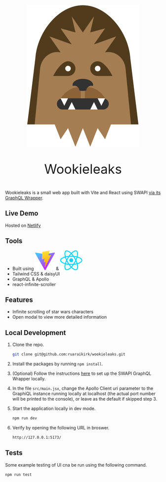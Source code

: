 <p style="text-align: center;">
  <img src="src/assets/chewbacca_wookie_icon.svg" />
</p>
<p style="text-align: center; font-size: 42px">Wookieleaks</p>

Wookieleaks is a small web app built with Vite and React using SWAPI [via its GraphQL Wrapper](https://graphql.org/swapi-graphql).

## Live Demo

Hosted on [Netlify](https://lucent-hamster-a5cb19.netlify.app/)

## Tools

- Built using ![Vite](public/vite.svg) & ![React](public/react.svg)
- Tailwind CSS & daisyUI
- GraphQL & Apollo
- react-infinite-scroller

## Features
- Infinite scrolling of star wars characters
- Open modal to view more detailed information

## Local Development

1. Clone the repo.

   ```sh
   git clone git@github.com:ruaraikirk/wookieleaks.git
   ```

2. Install the packages by running `npm install`.

3. (Optional) Follow the instructions [here](https://github.com/graphql/swapi-graphql) to set up the SWAPI GraphQL Wrapper locally.

4. In the file `src/main.jsx`, change the Apollo Client uri parameter to the GraphiQL instance running locally at localhost (the actual port number will be printed to the console), or leave as the default if skipped step 3.

5. Start the application locally in dev mode.

   ```sh
   npm run dev
   ```

4. Verify by opening the following URL in broswer.
   ```sh
   http://127.0.0.1:5173/
   ```

## Tests

Some example testing of UI cna be run using the following command.

```sh
npm run test
```